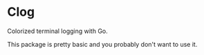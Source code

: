 # Clog

Colorized terminal logging with Go.

This package is pretty basic and you probably don't want to use it.
